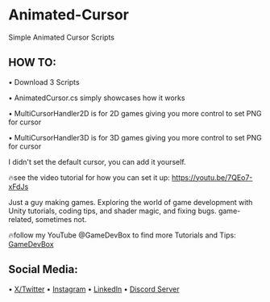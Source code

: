 # Animated-Cursor
Simple Animated Cursor Scripts


## HOW TO:
• Download 3 Scripts

• AnimatedCursor.cs simply showcases how it works 

• MultiCursorHandler2D is for 2D games giving you more control to set PNG for cursor

• MultiCursorHandler3D is for 3D games giving you more control to set PNG for cursor

I didn't set the default cursor, you can add it yourself.

🔥see the video tutorial for how you can set it up: https://youtu.be/7QEo7-xFdJs


Just a guy making games.
Exploring the world of game development with Unity tutorials, coding tips, and shader magic, and fixing bugs.
game-related, sometimes not.


🔥follow my YouTube @GameDevBox to find more Tutorials and Tips: [GameDevBox](https://www.youtube.com/channel/UCgXs2PTiL19Rv1qOn1SI7XQ)
 

## Social Media: 
• [X/Twitter](https://x.com/ArianKhatiban)
• [Instagram](https://www.instagram.com/arian.khatiban)
• [LinkedIn](https://www.linkedin.com/in/arian-khatiban-49b30017a/)
• [Discord Server](https://discord.gg/8hpGqBgXmz)
